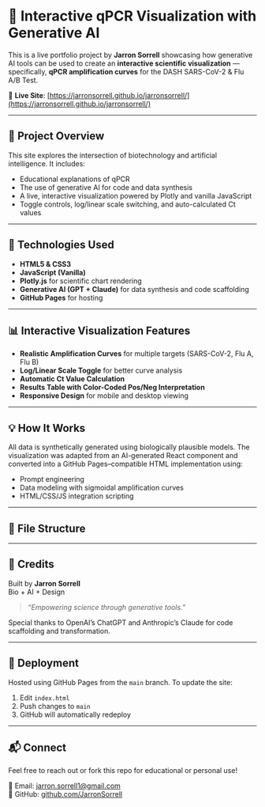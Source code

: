 # 🧬 Interactive qPCR Visualization with Generative AI

This is a live portfolio project by **Jarron Sorrell** showcasing how generative AI tools can be used to create an **interactive scientific visualization** — specifically, **qPCR amplification curves** for the DASH SARS-CoV-2 & Flu A/B Test.

📍 **Live Site**: [https://jarronsorrell.github.io/jarronsorrell/](https://jarronsorrell.github.io/jarronsorrell/)

---

## 🧠 Project Overview

This site explores the intersection of biotechnology and artificial intelligence. It includes:
- Educational explanations of qPCR
- The use of generative AI for code and data synthesis
- A live, interactive visualization powered by Plotly and vanilla JavaScript
- Toggle controls, log/linear scale switching, and auto-calculated Ct values

---

## 🔬 Technologies Used

- **HTML5 & CSS3**
- **JavaScript (Vanilla)**
- **Plotly.js** for scientific chart rendering
- **Generative AI (GPT + Claude)** for data synthesis and code scaffolding
- **GitHub Pages** for hosting

---

## 📊 Interactive Visualization Features

- **Realistic Amplification Curves** for multiple targets (SARS-CoV-2, Flu A, Flu B)
- **Log/Linear Scale Toggle** for better curve analysis
- **Automatic Ct Value Calculation**
- **Results Table with Color-Coded Pos/Neg Interpretation**
- **Responsive Design** for mobile and desktop viewing

---

## 💡 How It Works

All data is synthetically generated using biologically plausible models. The visualization was adapted from an AI-generated React component and converted into a GitHub Pages–compatible HTML implementation using:
- Prompt engineering
- Data modeling with sigmoidal amplification curves
- HTML/CSS/JS integration scripting

---

## 📂 File Structure


---

## 📢 Credits

Built by **Jarron Sorrell**  
Bio + AI + Design  
> *“Empowering science through generative tools.”*

Special thanks to OpenAI’s ChatGPT and Anthropic’s Claude for code scaffolding and transformation.

---

## 🚀 Deployment

Hosted using GitHub Pages from the `main` branch. To update the site:
1. Edit `index.html`
2. Push changes to `main`
3. GitHub will automatically redeploy

---

## 📬 Connect

Feel free to reach out or fork this repo for educational or personal use!

📧 Email: jarron.sorrell1@gmail.com  
🐙 GitHub: [github.com/JarronSorrell](https://github.com/JarronSorrell)  
